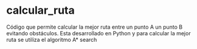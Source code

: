 # calcular_ruta
Código que permite calcular la mejor ruta entre un punto A un punto B evitando obstáculos. Esta desarrollado en Python y para calcular la mejor ruta se utiliza el algoritmo A* search

